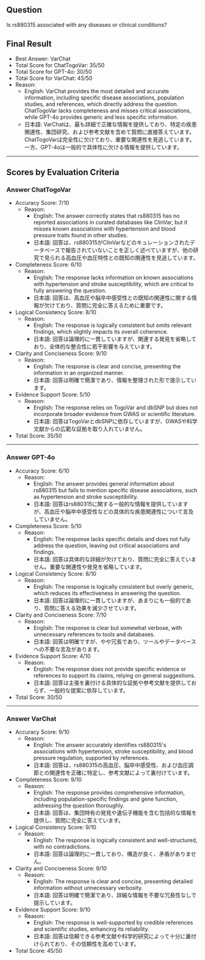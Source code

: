 ## Question

Is rs880315 associated with any diseases or clinical conditions?

## Final Result

- Best Answer: VarChat
- Total Score for ChatTogoVar: 35/50
- Total Score for GPT-4o: 30/50
- Total Score for VarChat: 45/50
- Reason:
  - English: VarChat provides the most detailed and accurate information, including specific disease associations, population studies, and references, which directly address the question. ChatTogoVar lacks completeness and misses critical associations, while GPT-4o provides generic and less specific information.
  - 日本語: VarChatは、最も詳細で正確な情報を提供しており、特定の疾患関連性、集団研究、および参考文献を含めて質問に直接答えています。ChatTogoVarは完全性に欠けており、重要な関連性を見逃しています。一方、GPT-4oは一般的で具体性に欠ける情報を提供しています。

---

## Scores by Evaluation Criteria

### Answer ChatTogoVar
- Accuracy Score: 7/10
  - Reason: 
    - English: The answer correctly states that rs880315 has no reported associations in curated databases like ClinVar, but it misses known associations with hypertension and blood pressure traits found in other studies.
    - 日本語: 回答は、rs880315がClinVarなどのキュレーションされたデータベースで報告されていないことを正しく述べていますが、他の研究で見られる高血圧や血圧特性との既知の関連性を見逃しています。
- Completeness Score: 6/10
  - Reason: 
    - English: The response lacks information on known associations with hypertension and stroke susceptibility, which are critical to fully answering the question.
    - 日本語: 回答は、高血圧や脳卒中感受性との既知の関連性に関する情報が欠けており、質問に完全に答えるために重要です。
- Logical Consistency Score: 8/10
  - Reason: 
    - English: The response is logically consistent but omits relevant findings, which slightly impacts its overall coherence.
    - 日本語: 回答は論理的に一貫していますが、関連する発見を省略しており、全体的な整合性に若干影響を与えています。
- Clarity and Conciseness Score: 9/10
  - Reason: 
    - English: The response is clear and concise, presenting the information in an organized manner.
    - 日本語: 回答は明確で簡潔であり、情報を整理された形で提示しています。
- Evidence Support Score: 5/10
  - Reason: 
    - English: The response relies on TogoVar and dbSNP but does not incorporate broader evidence from GWAS or scientific literature.
    - 日本語: 回答はTogoVarとdbSNPに依存していますが、GWASや科学文献からの広範な証拠を取り入れていません。
- Total Score: 35/50

---

### Answer GPT-4o
- Accuracy Score: 6/10
  - Reason: 
    - English: The answer provides general information about rs880315 but fails to mention specific disease associations, such as hypertension and stroke susceptibility.
    - 日本語: 回答はrs880315に関する一般的な情報を提供していますが、高血圧や脳卒中感受性などの具体的な疾患関連性について言及していません。
- Completeness Score: 5/10
  - Reason: 
    - English: The response lacks specific details and does not fully address the question, leaving out critical associations and findings.
    - 日本語: 回答は具体的な詳細が欠けており、質問に完全に答えていません。重要な関連性や発見を省略しています。
- Logical Consistency Score: 8/10
  - Reason: 
    - English: The response is logically consistent but overly generic, which reduces its effectiveness in answering the question.
    - 日本語: 回答は論理的に一貫していますが、あまりにも一般的であり、質問に答える効果を減少させています。
- Clarity and Conciseness Score: 7/10
  - Reason: 
    - English: The response is clear but somewhat verbose, with unnecessary references to tools and databases.
    - 日本語: 回答は明確ですが、やや冗長であり、ツールやデータベースへの不要な言及があります。
- Evidence Support Score: 4/10
  - Reason: 
    - English: The response does not provide specific evidence or references to support its claims, relying on general suggestions.
    - 日本語: 回答は主張を裏付ける具体的な証拠や参考文献を提供しておらず、一般的な提案に依存しています。
- Total Score: 30/50

---

### Answer VarChat
- Accuracy Score: 9/10
  - Reason: 
    - English: The answer accurately identifies rs880315's associations with hypertension, stroke susceptibility, and blood pressure regulation, supported by references.
    - 日本語: 回答は、rs880315の高血圧、脳卒中感受性、および血圧調節との関連性を正確に特定し、参考文献によって裏付けています。
- Completeness Score: 9/10
  - Reason: 
    - English: The response provides comprehensive information, including population-specific findings and gene function, addressing the question thoroughly.
    - 日本語: 回答は、集団特有の発見や遺伝子機能を含む包括的な情報を提供し、質問に完全に答えています。
- Logical Consistency Score: 9/10
  - Reason: 
    - English: The response is logically consistent and well-structured, with no contradictions.
    - 日本語: 回答は論理的に一貫しており、構造が良く、矛盾がありません。
- Clarity and Conciseness Score: 9/10
  - Reason: 
    - English: The response is clear and concise, presenting detailed information without unnecessary verbosity.
    - 日本語: 回答は明確で簡潔であり、詳細な情報を不要な冗長性なしで提示しています。
- Evidence Support Score: 9/10
  - Reason: 
    - English: The response is well-supported by credible references and scientific studies, enhancing its reliability.
    - 日本語: 回答は信頼できる参考文献や科学的研究によって十分に裏付けられており、その信頼性を高めています。
- Total Score: 45/50